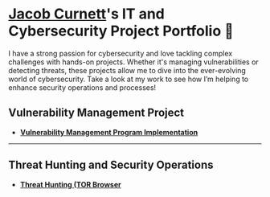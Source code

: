 # <a href="https://www.linkedin.com/in/jacobcurnett/">Jacob Curnett</a>'s IT and Cybersecurity Project Portfolio 🔐

I have a strong passion for cybersecurity and love tackling complex challenges with hands-on projects. Whether it's managing vulnerabilities or detecting threats, these projects allow me to dive into the ever-evolving world of cybersecurity. Take a look at my work to see how I’m helping to enhance security operations and processes!


## Vulnerability Management Project

- **[Vulnerability Management Program Implementation](https://github.com/jakecurnett/vulnerability-management-program)**

<hr/>

## Threat Hunting and Security Operations

- **[Threat Hunting (TOR Browser](https://github.com/jakecurnett/threat-hunting-scenario-tor)**
